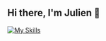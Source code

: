 ## Hi there, I'm Julien 👋

[![My Skills](https://skillicons.dev/icons?i=c,js,typescript,java,react,nextjs,vscode,linux,github,git,postgres,prisma,firebase,nginx,tailwind,bootstrap,nodejs,express,nestjs)](https://skillicons.dev)
